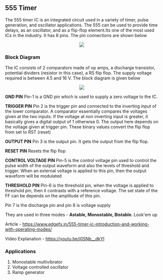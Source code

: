## 555 Timer 

The 555 timer IC is an integrated circuit used in a variety of timer, pulse generation, and
oscillator applications. The 555 can be used to provide time delays, as an oscillator, and
as a flip-flop element.Its one of the most used ICs in the industry. It has 8 pins. The pin connections are shown below

<p align="center">
<img src="https://user-images.githubusercontent.com/58845531/79270221-56e42d80-7ebb-11ea-98f9-c61f02d35f8a.png"/>
</p> 

### Block Diagram

The IC consists of 2 comparators made of op amps, a discharge transistor, potential dividers (resistor in this case), a RS flip flop. The supply voltage required is between 4.5 and 16 V. The block diagram is given below

<p align="center">
<img src="https://user-images.githubusercontent.com/58845531/79270640-20f37900-7ebc-11ea-9a36-8fcd124b9145.png"/>
</p> 

__GND PIN__
Pin-1 is a GND pin which is used to supply a zero voltage to the IC.

__TRIGGER PIN__
Pin 2 is the trigger pin and connected to the inverting input of the lower comparator. A comparator essentially compares the voltages given at the two inputs. If the voltage at non inverting input is greater, it basically gives a digital output of 1 otherwise 0. The output here depends on the voltage given at trigger pin. These binary values convert the flip flop from set to RST (reset)

__OUTPUT PIN__
Pin 3 is the output pin. It gets the output from the flip flop.

__RESET PIN__
Resets the flip flop

__CONTROL VOLTAGE PIN__
Pin-5 is the control voltage pin used to control the pulse width of the output waveform and also the levels of threshold and trigger. When an external voltage is applied to this pin, then the output waveform will be modulated

__THRESHOLD PIN__
Pin-6 is the threshold pin, when the voltage is applied to threshold pin, then it contrasts with a reference voltage. The set state of the FF can be depends on the amplitude of this pin.

Pin 7 is the discharge pin and pin 8 is voltage supply

They are used in three modes - __Astable, Monostable, Bistable__. Look'em up

Article - https://www.edgefx.in/555-timer-ic-introduction-and-working-with-operating-modes/

Video Explanation - https://youtu.be/i0SNb__dkYI

### Applications
1. Monostable multivibrator
2. Voltage controlled oscillator
3. Ramp generator

